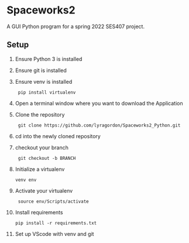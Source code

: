 # Spaceworks2
A GUI Python program for a spring 2022 SES407 project.
## Setup
1. Ensure Python 3 is installed
2. Ensure git is installed
3. Ensure venv is installed

    	pip install virtualenv
4. Open a terminal window where you want to download the Application
5. Clone the repository

		git clone https://github.com/lyragordon/Spaceworks2_Python.git
6. cd into the newly cloned repository
7. checkout your branch
 
		git checkout -b BRANCH
 8. Initialize a virtualenv
  
		venv env 

9. Activate your virtualenv

		source env/Scripts/activate
10. Install requirements
 
		pip install -r requirements.txt
11. Set up VScode with venv and git
